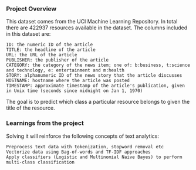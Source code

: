 ### Project Overview

 This dataset comes from the UCI Machine Learning Repository. In total there are 422937 resources available in the dataset. The columns included in this dataset are:

    ID: the numeric ID of the article
    TITLE: the headline of the article
    URL: the URL of the article
    PUBLISHER: the publisher of the article
    CATEGORY: the category of the news item; one of: b:business, t:science and technology, e: entertainment and m:health
    STORY: alphanumeric ID of the news story that the article discusses
    HOSTNAME: hostname where the article was posted
    TIMESTAMP: approximate timestamp of the article's publication, given in Unix time (seconds since midnight on Jan 1, 1970)

The goal is to predict which class a particular resource belongs to given the title of the resource. 


### Learnings from the project

 Solving it will reinforce the following concepts of text analytics:

    Preprocess text data with tokenization, stopword removal etc
    Vectorize data using Bag-of-words and TF-IDF approaches
    Apply classifiers (Logistic and Multinomial Naive Bayes) to perform multi-class classification



